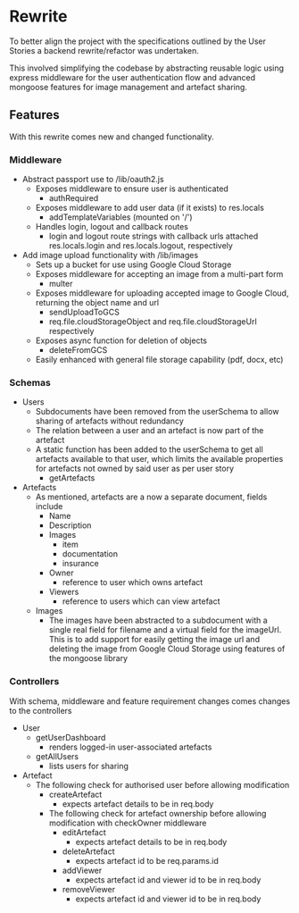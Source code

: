 # Rewrite

To better align the project with the specifications outlined by the User Stories a backend rewrite/refactor was undertaken.

This involved simplifying the codebase by abstracting reusable logic using express middleware for the user authentication flow and advanced mongoose features for image management and artefact sharing.

## Features

With this rewrite comes new and changed functionality.

### Middleware

- Abstract passport use to /lib/oauth2.js
  - Exposes middleware to ensure user is authenticated
    - authRequired
  - Exposes middleware to add user data (if it exists) to res.locals
    - addTemplateVariables (mounted on '/')
  - Handles login, logout and callback routes
    - login and logout route strings with callback urls attached res.locals.login and res.locals.logout, respectively
- Add image upload functionality with /lib/images
  - Sets up a bucket for use using Google Cloud Storage
  - Exposes middleware for accepting an image from a multi-part form
    - multer
  - Exposes middleware for uploading accepted image to Google Cloud, returning the object name and url
    - sendUploadToGCS
    - req.file.cloudStorageObject and req.file.cloudStorageUrl respectively
  - Exposes async function for deletion of objects
    - deleteFromGCS
  - Easily enhanced with general file storage capability (pdf, docx, etc)

### Schemas

- Users
  - Subdocuments have been removed from the userSchema to allow sharing of artefacts without redundancy
  - The relation between a user and an artefact is now part of the artefact
  - A static function has been added to the userSchema to get all artefacts available to that user, which limits the available properties for artefacts not owned by said user as per user story
    - getArtefacts
- Artefacts
  - As mentioned, artefacts are a now a separate document, fields include
    - Name
    - Description
    - Images
      - item
      - documentation
      - insurance
    - Owner
      - reference to user which owns artefact
    - Viewers
      - reference to users which can view artefact
  - Images
    - The images have been abstracted to a subdocument with a single real field for filename and a virtual field for the imageUrl. This is to add support for easily getting the image url and deleting the image from Google Cloud Storage using features of the mongoose library

### Controllers

With schema, middleware and feature requirement changes comes changes to the controllers

- User
  - getUserDashboard
    - renders logged-in user-associated artefacts
  - getAllUsers
    - lists users for sharing
- Artefact
  - The following check for authorised user before allowing modification
    - createArtefact
      - expects artefact details to be in req.body
    - The following check for artefact ownership before allowing modification with checkOwner middleware
      - editArtefact
        - expects artefact details to be in req.body
      - deleteArtefact
        - expects artefact id to be req.params.id
      - addViewer
        - expects artefact id and viewer id to be in req.body
      - removeViewer
        - expects artefact id and viewer id to be in req.body

